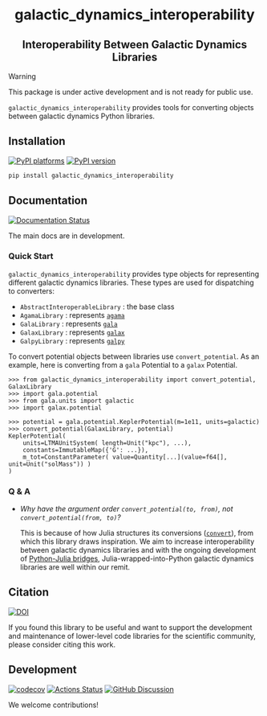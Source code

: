 <h1 align='center'> galactic_dynamics_interoperability </h1>
<h2 align="center"> Interoperability Between Galactic Dynamics Libraries </h2>

> [!WARNING]
> This package is under active development and is not ready for public use.

`galactic_dynamics_interoperability` provides tools for converting objects
between galactic dynamics Python libraries.

## Installation

[![PyPI platforms][pypi-platforms]][pypi-link]
[![PyPI version][pypi-version]][pypi-link]

```bash
pip install galactic_dynamics_interoperability
```

## Documentation

[![Documentation Status][rtd-badge]][rtd-link]

The main docs are in development.

### Quick Start

`galactic_dynamics_interoperability` provides type objects for representing
different galactic dynamics libraries. These types are used for dispatching to
converters:

- `AbstractInteroperableLibrary` : the base class
- `AgamaLibrary` : represents [`agama`][Agama]
- `GalaLibrary` : represents [`gala`][Gala]
- `GalaxLibrary` : represents [`galax`][Galax]
- `GalpyLibrary` : represents [`galpy`][Galpy]

To convert potential objects between libraries use `convert_potential`. As an
example, here is converting from a `gala` Potential to a `galax` Potential.

```pycon
>>> from galactic_dynamics_interoperability import convert_potential, GalaxLibrary
>>> import gala.potential
>>> from gala.units import galactic
>>> import galax.potential

>>> potential = gala.potential.KeplerPotential(m=1e11, units=galactic)
>>> convert_potential(GalaxLibrary, potential)
KeplerPotential(
    units=LTMAUnitSystem( length=Unit("kpc"), ...),
    constants=ImmutableMap({'G': ...}),
    m_tot=ConstantParameter( value=Quantity[...](value=f64[], unit=Unit("solMass")) )
)
```

### Q & A

- _Why have the argument order `convert_potential(to, from)`, not
  `convert_potential(from, to)`?_

  This is because of how Julia structures its conversions
  ([`convert`](https://docs.julialang.org/en/v1/base/base/#Base.convert)), from
  which this library draws inspiration. We aim to increase interoperability
  between galactic dynamics libraries and with the ongoing development of
  [Python-Julia bridges](https://juliapackages.com/p/pythoncall),
  Julia-wrapped-into-Python galactic dynamics libraries are well within our
  remit.

## Citation

[![DOI][zenodo-badge]][zenodo-link]

If you found this library to be useful and want to support the development and
maintenance of lower-level code libraries for the scientific community, please
consider citing this work.

## Development

[![codecov][codecov-badge]][codecov-link]
[![Actions Status][actions-badge]][actions-link]
[![GitHub Discussion][github-discussions-badge]][github-discussions-link]

We welcome contributions!

<!-- prettier-ignore-start -->

<!-- Links -->

[Agama]:                    https://pypi.org/project/agama/
[Gala]:                     https://pypi.org/project/gala/
[Galax]:                    https://pypi.org/project/galax/
[Galpy]:                    https://pypi.org/project/galpy/

<!-- Badges -->

[actions-badge]:            https://github.com/GalacticDynamics/galactic_dynamics_interoperability/workflows/CI/badge.svg
[actions-link]:             https://github.com/GalacticDynamics/galactic_dynamics_interoperability/actions
[github-discussions-badge]: https://img.shields.io/static/v1?label=Discussions&message=Ask&color=blue&logo=github
[codecov-badge]:            https://codecov.io/gh/GalacticDynamics/galactic_dynamics_interoperability/graph/badge.svg
[codecov-link]:             https://codecov.io/gh/GalacticDynamics/galactic_dynamics_interoperability
[github-discussions-link]:  https://github.com/GalacticDynamics/galactic_dynamics_interoperability/discussions
[pypi-link]:                https://pypi.org/project/galactic_dynamics_interoperability/
[pypi-platforms]:           https://img.shields.io/pypi/pyversions/galactic_dynamics_interoperability
[pypi-version]:             https://img.shields.io/pypi/v/galactic_dynamics_interoperability
[rtd-badge]:                https://readthedocs.org/projects/galactic_dynamics_interoperability/badge/?version=latest
[rtd-link]:                 https://galactic_dynamics_interoperability.readthedocs.io/en/latest/?badge=latest
[zenodo-badge]:             https://zenodo.org/badge/755708966.svg
[zenodo-link]:              https://zenodo.org/doi/10.5281/zenodo.10850557

<!-- prettier-ignore-end -->

